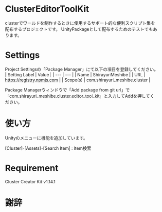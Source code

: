 # ClusterEditorToolKit
clusterでワールドを制作するときに使用するサポート的な便利スクリプト集を配布するプロジェクトです。
UnityPackageとして配布するためのテストでもあります。

# Settings
Project Settingsの「Package Manager」にて以下の項目を登録してください。
| Setting Label | Value                         |
| ---           | ---                           |
| Name          | ShirayuriMeshibe              |
| URL           | https://registry.npmjs.com    |
| Scope(s)      | com.shirayuri_meshibe.cluster |

Package Managerウィンドウで「Add package from git url」で「com.shirayuri_meshibe.cluster.editor_tool_kit」と入力してAddを押してください。

# 使い方
Unityのメニューに機能を追加しています。

[Cluster]-[Assets]-[Search Item] : Item検索

# Requirement
Cluster Creator Kit v1.14.1

# 謝辞
